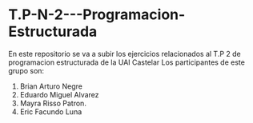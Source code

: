 # T.P-N-2---Programacion-Estructurada
En este repositorio se va a subir los ejercicios relacionados al T.P 2 de programacion estructurada de la UAI Castelar
Los participantes de este grupo son:
1. Brian Arturo Negre
2. Eduardo Miguel Alvarez
3. Mayra Risso Patron.
4. Eric Facundo Luna
